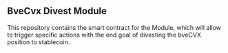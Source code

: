 ## BveCvx Divest Module

This repository contains the smart contract for the Module, which will allow to trigger specific actions with the end goal of divesting the bveCVX position to stablecoin.
